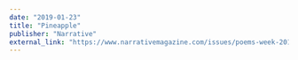 ```yaml
---
date: "2019-01-23"
title: "Pineapple"
publisher: "Narrative"
external_link: "https://www.narrativemagazine.com/issues/poems-week-2018-2019/poem-week/pineapple-stella-wong"
---
```

